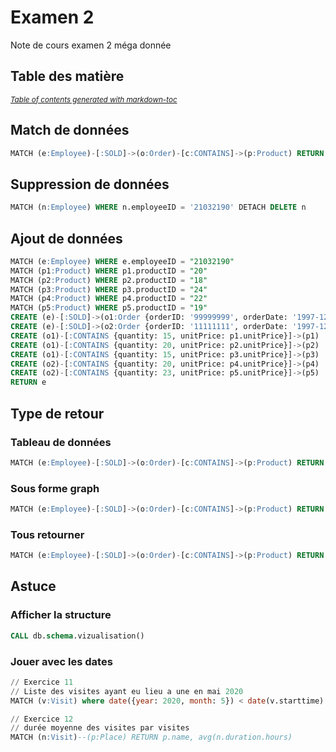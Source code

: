 # Examen 2

Note de cours examen 2 méga donnée

## Table des matière


<small><i><a href='http://ecotrust-canada.github.io/markdown-toc/'>Table of contents generated with markdown-toc</a></i></small>



## Match de données
```sql
MATCH (e:Employee)-[:SOLD]->(o:Order)-[c:CONTAINS]->(p:Product) RETURN e.firstName, e.lastName, o.orderID, o.orderDate, SUM(c.unitPrice * c.quantity) ORDER BY SUM(c.unitPrice * c.quantity) DESC
```

## Suppression de données
```sql
MATCH (n:Employee) WHERE n.employeeID = '21032190' DETACH DELETE n
```

## Ajout de données
```sql
MATCH (e:Employee) WHERE e.employeeID = "21032190"
MATCH (p1:Product) WHERE p1.productID = "20"
MATCH (p2:Product) WHERE p2.productID = "18"
MATCH (p3:Product) WHERE p3.productID = "24"
MATCH (p4:Product) WHERE p4.productID = "22"
MATCH (p5:Product) WHERE p5.productID = "19"
CREATE (e)-[:SOLD]->(o1:Order {orderID: '99999999', orderDate: '1997-12-01', shipName: "TEST"})
CREATE (e)-[:SOLD]->(o2:Order {orderID: '11111111', orderDate: '1997-12-01', shipName: "TEST2"})
CREATE (o1)-[:CONTAINS {quantity: 15, unitPrice: p1.unitPrice}]->(p1)
CREATE (o1)-[:CONTAINS {quantity: 20, unitPrice: p2.unitPrice}]->(p2)
CREATE (o1)-[:CONTAINS {quantity: 15, unitPrice: p3.unitPrice}]->(p3)
CREATE (o2)-[:CONTAINS {quantity: 20, unitPrice: p4.unitPrice}]->(p4)
CREATE (o2)-[:CONTAINS {quantity: 23, unitPrice: p5.unitPrice}]->(p5)
RETURN e

```

## Type de retour

### Tableau de données
```sql
MATCH (e:Employee)-[:SOLD]->(o:Order)-[c:CONTAINS]->(p:Product) RETURN e.firstName, e.lastName
```

### Sous forme graph
```sql
MATCH (e:Employee)-[:SOLD]->(o:Order)-[c:CONTAINS]->(p:Product) RETURN e
```


### Tous retourner
```sql
MATCH (e:Employee)-[:SOLD]->(o:Order)-[c:CONTAINS]->(p:Product) RETURN *
```

## Astuce

### Afficher la structure
```sql
CALL db.schema.vizualisation()
```

### Jouer avec les dates
```sql
// Exercice 11
// Liste des visites ayant eu lieu a une en mai 2020
MATCH (v:Visit) where date({year: 2020, month: 5}) < date(v.starttime) < date({year: 2020, month: 6}) return v;

// Exercice 12
// durée moyenne des visites par visites
MATCH (n:Visit)--(p:Place) RETURN p.name, avg(n.duration.hours)
```

